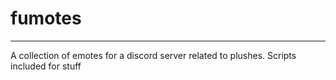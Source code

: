 # fumotes
---
A collection of emotes for a discord server related to plushes. Scripts included for stuff
